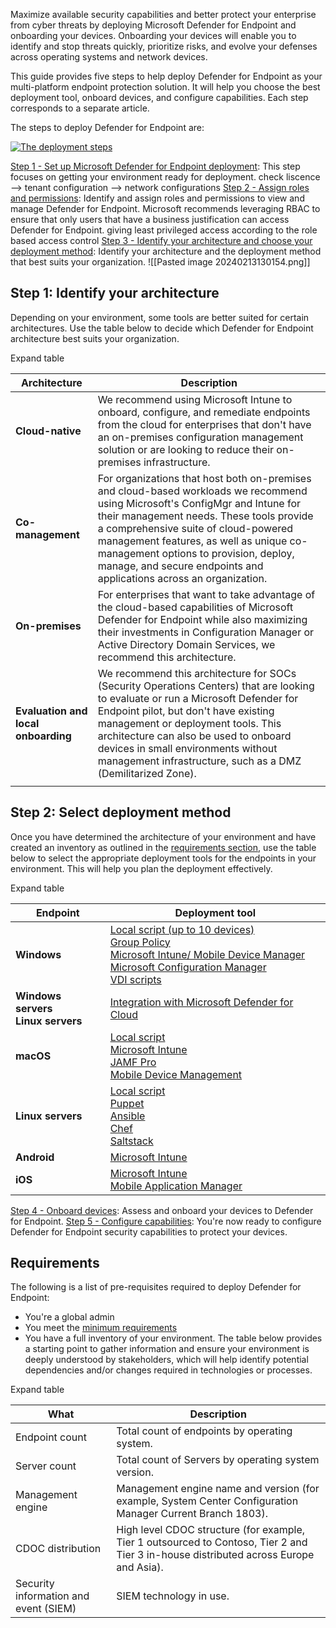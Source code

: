 

Maximize available security capabilities and better protect your enterprise from cyber threats by deploying Microsoft Defender for Endpoint and onboarding your devices. Onboarding your devices will enable you to identify and stop threats quickly, prioritize risks, and evolve your defenses across operating systems and network devices.

This guide provides five steps to help deploy Defender for Endpoint as your multi-platform endpoint protection solution. It will help you choose the best deployment tool, onboard devices, and configure capabilities. Each step corresponds to a separate article.

The steps to deploy Defender for Endpoint are:

[![The deployment steps](https://learn.microsoft.com/en-us/microsoft-365/media/defender-endpoint/onboard-mde.png?view=o365-worldwide)](https://learn.microsoft.com/en-us/microsoft-365/media/defender-endpoint/onboard-mde.png?view=o365-worldwide#lightbox)

 [Step 1 - Set up Microsoft Defender for Endpoint deployment](https://learn.microsoft.com/en-us/microsoft-365/security/defender-endpoint/production-deployment?view=o365-worldwide): This step focuses on getting your environment ready for deployment. 
   check liscence --> tenant configuration --> network configurations 
 [Step 2 - Assign roles and permissions](https://learn.microsoft.com/en-us/microsoft-365/security/defender-endpoint/prepare-deployment?view=o365-worldwide): Identify and assign roles and permissions to view and manage Defender for Endpoint. 
   Microsoft recommends leveraging RBAC to ensure that only users that have a business justification can access Defender for Endpoint.
   giving least privileged access according to the role based access control
[Step 3 - Identify your architecture and choose your deployment method](https://learn.microsoft.com/en-us/microsoft-365/security/defender-endpoint/deployment-strategy?view=o365-worldwide): Identify your architecture and the deployment method that best suits your organization.
![[Pasted image 20240213130154.png]]
## Step 1: Identify your architecture

Depending on your environment, some tools are better suited for certain architectures. Use the table below to decide which Defender for Endpoint architecture best suits your organization.

Expand table

| Architecture                        | Description                                                                                                                                                                                                                                                                                                                                                                |
| ----------------------------------- | -------------------------------------------------------------------------------------------------------------------------------------------------------------------------------------------------------------------------------------------------------------------------------------------------------------------------------------------------------------------------- |
| **Cloud-native**                    | We recommend using Microsoft Intune to onboard, configure, and remediate endpoints from the cloud for enterprises that don't have an on-premises configuration management solution or are looking to reduce their on-premises infrastructure.                                                                                                                              |
| **Co-management**                   | For organizations that host both on-premises and cloud-based workloads we recommend using Microsoft's ConfigMgr and Intune for their management needs. These tools provide a comprehensive suite of cloud-powered management features, as well as unique co-management options to provision, deploy, manage, and secure endpoints and applications across an organization. |
| **On-premises**                     | For enterprises that want to take advantage of the cloud-based capabilities of Microsoft Defender for Endpoint while also maximizing their investments in Configuration Manager or Active Directory Domain Services, we recommend this architecture.                                                                                                                       |
| **Evaluation and local onboarding** | We recommend this architecture for SOCs (Security Operations Centers) that are looking to evaluate or run a Microsoft Defender for Endpoint pilot, but don't have existing management or deployment tools. This architecture can also be used to onboard devices in small environments without management infrastructure, such as a DMZ (Demilitarized Zone).              |
|                                     |                                                                                                                                                                                                                                                                                                                                                                            |
## Step 2: Select deployment method

Once you have determined the architecture of your environment and have created an inventory as outlined in the [requirements section](https://learn.microsoft.com/en-us/microsoft-365/security/defender-endpoint/mde-planning-guide?view=o365-worldwide#requirements), use the table below to select the appropriate deployment tools for the endpoints in your environment. This will help you plan the deployment effectively.

Expand table

|Endpoint|Deployment tool|
|---|---|
|**Windows**|[Local script (up to 10 devices)](https://learn.microsoft.com/en-us/microsoft-365/security/defender-endpoint/configure-endpoints-script?view=o365-worldwide)  <br>[Group Policy](https://learn.microsoft.com/en-us/microsoft-365/security/defender-endpoint/configure-endpoints-gp?view=o365-worldwide)  <br>[Microsoft Intune/ Mobile Device Manager](https://learn.microsoft.com/en-us/microsoft-365/security/defender-endpoint/configure-endpoints-mdm?view=o365-worldwide)  <br>[Microsoft Configuration Manager](https://learn.microsoft.com/en-us/microsoft-365/security/defender-endpoint/configure-endpoints-sccm?view=o365-worldwide)  <br>[VDI scripts](https://learn.microsoft.com/en-us/microsoft-365/security/defender-endpoint/configure-endpoints-vdi?view=o365-worldwide)|
|**Windows servers  <br>Linux servers**|[Integration with Microsoft Defender for Cloud](https://learn.microsoft.com/en-us/microsoft-365/security/defender-endpoint/azure-server-integration?view=o365-worldwide)|
|**macOS**|[Local script](https://learn.microsoft.com/en-us/microsoft-365/security/defender-endpoint/mac-install-manually?view=o365-worldwide)  <br>[Microsoft Intune](https://learn.microsoft.com/en-us/microsoft-365/security/defender-endpoint/mac-install-with-intune?view=o365-worldwide)  <br>[JAMF Pro](https://learn.microsoft.com/en-us/microsoft-365/security/defender-endpoint/mac-install-with-jamf?view=o365-worldwide)  <br>[Mobile Device Management](https://learn.microsoft.com/en-us/microsoft-365/security/defender-endpoint/mac-install-with-other-mdm?view=o365-worldwide)|
|**Linux servers**|[Local script](https://learn.microsoft.com/en-us/microsoft-365/security/defender-endpoint/linux-install-manually?view=o365-worldwide)  <br>[Puppet](https://learn.microsoft.com/en-us/microsoft-365/security/defender-endpoint/linux-install-with-puppet?view=o365-worldwide)  <br>[Ansible](https://learn.microsoft.com/en-us/microsoft-365/security/defender-endpoint/linux-install-with-ansible?view=o365-worldwide)  <br>[Chef](https://learn.microsoft.com/en-us/microsoft-365/security/defender-endpoint/linux-deploy-defender-for-endpoint-with-chef?view=o365-worldwide)  <br>[Saltstack](https://learn.microsoft.com/en-us/microsoft-365/security/defender-endpoint/linux-install-with-saltack?view=o365-worldwide)|
|**Android**|[Microsoft Intune](https://learn.microsoft.com/en-us/microsoft-365/security/defender-endpoint/android-intune?view=o365-worldwide)|
|**iOS**|[Microsoft Intune](https://learn.microsoft.com/en-us/microsoft-365/security/defender-endpoint/ios-install?view=o365-worldwide)  <br>[Mobile Application Manager](https://learn.microsoft.com/en-us/microsoft-365/security/defender-endpoint/ios-install-unmanaged?view=o365-worldwide)|


 [Step 4 - Onboard devices](https://learn.microsoft.com/en-us/microsoft-365/security/defender-endpoint/onboarding?view=o365-worldwide): Assess and onboard your devices to Defender for Endpoint.
 [Step 5 - Configure capabilities](https://learn.microsoft.com/en-us/microsoft-365/security/defender-endpoint/onboard-configure?view=o365-worldwide): You're now ready to configure Defender for Endpoint security capabilities to protect your devices.


## Requirements

The following is a list of pre-requisites required to deploy Defender for Endpoint:

- You're a global admin
- You meet the [minimum requirements](https://learn.microsoft.com/en-us/microsoft-365/security/defender-endpoint/minimum-requirements?view=o365-worldwide)
- You have a full inventory of your environment. The table below provides a starting point to gather information and ensure your environment is deeply understood by stakeholders, which will help identify potential dependencies and/or changes required in technologies or processes.

Expand table

|What|Description|
|---|---|
|Endpoint count|Total count of endpoints by operating system.|
|Server count|Total count of Servers by operating system version.|
|Management engine|Management engine name and version (for example, System Center Configuration Manager Current Branch 1803).|
|CDOC distribution|High level CDOC structure (for example, Tier 1 outsourced to Contoso, Tier 2 and Tier 3 in-house distributed across Europe and Asia).|
|Security information and event (SIEM)|SIEM technology in use.|
